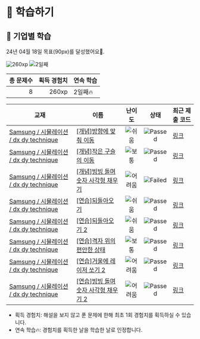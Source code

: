# 📖 학습하기

## 🚀 기업별 학습
24년 04월 18일 목표(90px)를 달성했어요🥳.

![260xp](https://img.shields.io/badge/EXP-260xp-%235cb85c.svg?for-the-badge)
![2일째](https://img.shields.io/badge/연속학습-2일째-%23E34F26.svg?for-the-badge)

|총 문제수|획득 경험치|연속 학습|
|---:|---:|---|
8|260xp|2일째🔥|

|교재|이름|난이도|상태|최근 제출 코드|
|---|---|:---:|:---:|---|
|[Samsung / 시뮬레이션 / dx dy technique](https://www.codetree.ai/missions?missionId=13)|[[개념]방향에 맞춰 이동](https://www.codetree.ai/missions/13/problems/move-in-direction)|![쉬움][easy]|![Passed][passed]|[링크](https://github.com/softho0n/codetree-TILs/blob/main/240418/%EB%B0%A9%ED%96%A5%EC%97%90%20%EB%A7%9E%EC%B6%B0%20%EC%9D%B4%EB%8F%99/move-in-direction.py)|
|[Samsung / 시뮬레이션 / dx dy technique](https://www.codetree.ai/missions?missionId=13)|[[개념]작은 구슬의 이동](https://www.codetree.ai/missions/13/problems/small-marble-movement)|![보통][medium]|![Passed][passed]|[링크](https://github.com/softho0n/codetree-TILs/blob/main/240418/%EC%9E%91%EC%9D%80%20%EA%B5%AC%EC%8A%AC%EC%9D%98%20%EC%9D%B4%EB%8F%99/small-marble-movement.py)|
|[Samsung / 시뮬레이션 / dx dy technique](https://www.codetree.ai/missions?missionId=13)|[[개념]빙빙 돌며 숫자 사각형 채우기](https://www.codetree.ai/missions/13/problems/snail-number-square)|![어려움][hard]|![Failed][failed]|[링크](https://github.com/softho0n/codetree-TILs/blob/main/240418/%EB%B9%99%EB%B9%99%20%EB%8F%8C%EB%A9%B0%20%EC%88%AB%EC%9E%90%20%EC%82%AC%EA%B0%81%ED%98%95%20%EC%B1%84%EC%9A%B0%EA%B8%B0/snail-number-square.py)|
|[Samsung / 시뮬레이션 / dx dy technique](https://www.codetree.ai/missions?missionId=13)|[[연습]되돌아오기](https://www.codetree.ai/missions/13/problems/come-back)|![쉬움][easy]|![Passed][passed]|[링크](https://github.com/softho0n/codetree-TILs/blob/main/240418/%EB%90%98%EB%8F%8C%EC%95%84%EC%98%A4%EA%B8%B0/come-back.py)|
|[Samsung / 시뮬레이션 / dx dy technique](https://www.codetree.ai/missions?missionId=13)|[[연습]되돌아오기 2](https://www.codetree.ai/missions/13/problems/come-back-2)|![쉬움][easy]|![Passed][passed]|[링크](https://github.com/softho0n/codetree-TILs/blob/main/240418/%EB%90%98%EB%8F%8C%EC%95%84%EC%98%A4%EA%B8%B0%202/come-back-2.py)|
|[Samsung / 시뮬레이션 / dx dy technique](https://www.codetree.ai/missions?missionId=13)|[[연습]격자 위의 편안한 상태](https://www.codetree.ai/missions/13/problems/comfortable-state-on-the-grid)|![보통][medium]|![Passed][passed]|[링크](https://github.com/softho0n/codetree-TILs/blob/main/240418/%EA%B2%A9%EC%9E%90%20%EC%9C%84%EC%9D%98%20%ED%8E%B8%EC%95%88%ED%95%9C%20%EC%83%81%ED%83%9C/comfortable-state-on-the-grid.py)|
|[Samsung / 시뮬레이션 / dx dy technique](https://www.codetree.ai/missions?missionId=13)|[[연습]거울에 레이저 쏘기 2](https://www.codetree.ai/missions/13/problems/shoot-a-laser-in-the-mirror-2)|![어려움][hard]|![Passed][passed]|[링크](https://github.com/softho0n/codetree-TILs/blob/main/240418/%EA%B1%B0%EC%9A%B8%EC%97%90%20%EB%A0%88%EC%9D%B4%EC%A0%80%20%EC%8F%98%EA%B8%B0%202/shoot-a-laser-in-the-mirror-2.py)|
|[Samsung / 시뮬레이션 / dx dy technique](https://www.codetree.ai/missions?missionId=13)|[[연습]빙빙 돌며 숫자 사각형 채우기 2](https://www.codetree.ai/missions/13/problems/snail-number-square-2)|![어려움][hard]|![Passed][passed]|[링크](https://github.com/softho0n/codetree-TILs/blob/main/240418/%EB%B9%99%EB%B9%99%20%EB%8F%8C%EB%A9%B0%20%EC%88%AB%EC%9E%90%20%EC%82%AC%EA%B0%81%ED%98%95%20%EC%B1%84%EC%9A%B0%EA%B8%B0%202/snail-number-square-2.py)|


* 획득 경험치: 해설을 보지 않고 푼 문제에 한해 최초 1회 경험치를 획득하실 수 있습니다.
* 연속 학습🔥: 경험치를 획득한 날을 학습한 날로 인정합니다.










[b5]: https://img.shields.io/badge/Bronze_5-%235D3E31.svg
[b4]: https://img.shields.io/badge/Bronze_4-%235D3E31.svg
[b3]: https://img.shields.io/badge/Bronze_3-%235D3E31.svg
[b2]: https://img.shields.io/badge/Bronze_2-%235D3E31.svg
[b1]: https://img.shields.io/badge/Bronze_1-%235D3E31.svg
[s5]: https://img.shields.io/badge/Silver_5-%23394960.svg
[s4]: https://img.shields.io/badge/Silver_4-%23394960.svg
[s3]: https://img.shields.io/badge/Silver_3-%23394960.svg
[s2]: https://img.shields.io/badge/Silver_2-%23394960.svg
[s1]: https://img.shields.io/badge/Silver_1-%23394960.svg
[g5]: https://img.shields.io/badge/Gold_5-%23FFC433.svg
[g4]: https://img.shields.io/badge/Gold_4-%23FFC433.svg
[g3]: https://img.shields.io/badge/Gold_3-%23FFC433.svg
[g2]: https://img.shields.io/badge/Gold_2-%23FFC433.svg
[g1]: https://img.shields.io/badge/Gold_1-%23FFC433.svg
[p5]: https://img.shields.io/badge/Platinum_5-%2376DDD8.svg
[p4]: https://img.shields.io/badge/Platinum_4-%2376DDD8.svg
[p3]: https://img.shields.io/badge/Platinum_3-%2376DDD8.svg
[p2]: https://img.shields.io/badge/Platinum_2-%2376DDD8.svg
[p1]: https://img.shields.io/badge/Platinum_1-%2376DDD8.svg
[passed]: https://img.shields.io/badge/Passed-%23009D27.svg
[failed]: https://img.shields.io/badge/Failed-%23D24D57.svg
[easy]: https://img.shields.io/badge/쉬움-%235cb85c.svg?for-the-badge
[medium]: https://img.shields.io/badge/보통-%23FFC433.svg?for-the-badge
[hard]: https://img.shields.io/badge/어려움-%23D24D57.svg?for-the-badge